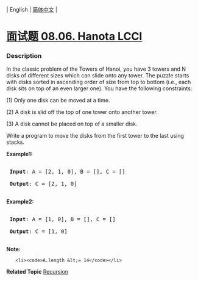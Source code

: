 | English | [简体中文](README.md) |

# [面试题 08.06. Hanota LCCI](https://leetcode-cn.com/problems/hanota-lcci)
 ### Description
<p>In the classic problem of the Towers of Hanoi, you have 3 towers and N disks of different sizes which can slide onto any tower. The puzzle starts with disks sorted in ascending order of size from top to bottom (i.e., each disk sits on top of an even larger one). You have the following constraints:</p>

<p>(1) Only one disk can be moved at a time.<br />
(2) A disk is slid off the top of one tower onto another tower.<br />
(3) A disk cannot be placed on top of a smaller disk.</p>

<p>Write a program to move the disks from the first tower to the last using stacks.</p>

<p><strong>Example1:</strong></p>

<pre>
<strong> Input</strong>: A = [2, 1, 0], B = [], C = []
<strong> Output</strong>: C = [2, 1, 0]
</pre>

<p><strong>Example2:</strong></p>

<pre>
<strong> Input</strong>: A = [1, 0], B = [], C = []
<strong> Output</strong>: C = [1, 0]
</pre>

<p><strong>Note:</strong></p>

<ol>
	<li><code>A.length &lt;= 14</code></li>
</ol>

**Related Topic**  [Recursion](https://leetcode-cn.com/tag/recursion) 
